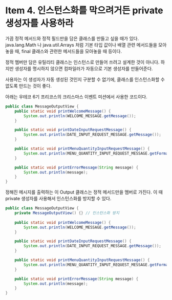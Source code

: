 # Item 4. 인스턴스화를 막으려거든 private 생성자를 사용하라

가끔 정적 메서드와 정적 필드만을 담은 클래스를 만들고 싶을 때가 있다. 
java.lang.Math 나 java.util.Arrays 처럼 기본 타입 값이나 배열 관련 메서드들을 모아놓을 때, final 클래스와 관련한 메서드들을 모아놓을 때 등이다.

정적 멤버만 담은 유틸리티 클래스는 인스턴스로 만들어 쓰려고 설계한 것이 아니다. 하지만 생성자를 명시하지 않으면 컴파일러가 자동으로 기본 생성자를 만들어준다.

사용자는 이 생성자가 자동 생성된 것인지 구분할 수 없기에, 클래스를 인스턴스화할 수 없도록 만드는 것이 좋다.

아래는 우테코 6기 프리코스의 크리스마스 이벤트 미션에서 사용한 코드이다.

```java
public class MessageOutputView {
    public static void printWelcomeMessage() {
        System.out.println(WELCOME_MESSAGE.getMessage());
    }

    public static void printDateInputRequestMessage() {
        System.out.println(DATE_INPUT_REQUEST_MESSAGE.getMessage());
    }

    public static void printMenuQuantityInputRequestMessage() {
        System.out.println(MENU_QUANTITY_INPUT_REQUEST_MESSAGE.getFormatMessage());
    }

    public static void printErrorMessage(String message) {
        System.out.println(message);
    }
}
```
정해진 메시지를 출력하는 이 Output 클래스는 정적 메서드만을 멤버로 가진다. 이 때 private 생성자를 사용해서 인스턴스화를 방지할 수 있다.

```java
public class MessageOutputView { 
    private MessageOutputView() {} // 인스턴스화 방지
    
    public static void printWelcomeMessage() {
        System.out.println(WELCOME_MESSAGE.getMessage());
    }

    public static void printDateInputRequestMessage() {
        System.out.println(DATE_INPUT_REQUEST_MESSAGE.getMessage());
    }

    public static void printMenuQuantityInputRequestMessage() {
        System.out.println(MENU_QUANTITY_INPUT_REQUEST_MESSAGE.getFormatMessage());
    }

    public static void printErrorMessage(String message) {
        System.out.println(message);
    }
}
```